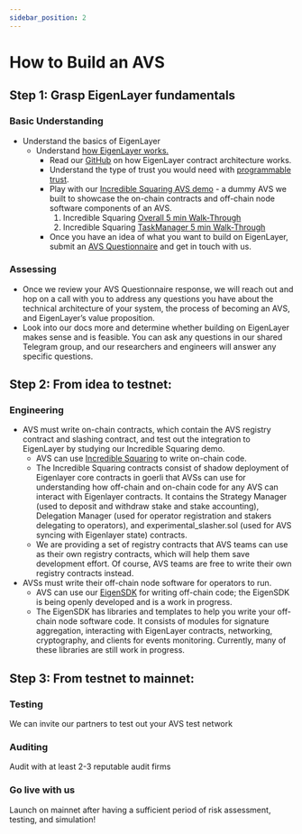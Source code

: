 ```yaml
---
sidebar_position: 2
---
```


# How to Build an AVS

## Step 1: Grasp EigenLayer fundamentals 
### Basic Understanding
* Understand the basics of EigenLayer
    * Understand [how EigenLayer works.](https://www.blog.eigenlayer.xyz/ycie/)
        * Read our [GitHub](https://github.com/Layr-Labs/eigenlayer-contracts/tree/master#introduction) on how EigenLayer contract architecture works.
        * Understand the type of trust you would need with [programmable trust](https://www.blog.eigenlayer.xyz/the-three-dimensions-of-programmable-trust/).
        * Play with our [Incredible Squaring AVS demo](https://github.com/Layr-Labs/incredible-squaring-avs) - a dummy AVS we built to showcase the on-chain contracts and off-chain node software components of an AVS.
            1. Incredible Squaring [Overall 5 min Walk-Through](https://www.loom.com/share/50314b3ec0f34e2ba386d45724602d76?sid=cf176400-fdbb-4bdc-8563-22a68414985d)
            2. Incredible Squaring [TaskManager 5 min Walk-Through](https://www.loom.com/share/5f3f2a447bc54ffa9d37d203c32088de?sid=0f5c2c07-82c5-4640-bc6f-6e4327bb3d81)
        - Once you have an idea of what you want to build on EigenLayer, submit an [AVS Questionnaire](https://bit.ly/avsquestions) and get in touch with us.
### Assessing
* Once we review your AVS Questionnaire response, we will reach out and hop on a call with you to address any questions you have about the technical architecture of your system, the process of becoming an AVS, and EigenLayer’s value proposition.
* Look into our docs more and determine whether building on EigenLayer makes sense and is feasible. You can ask any questions in our shared Telegram group, and our researchers and engineers will answer any specific questions.

## Step 2: From idea to testnet: 
### Engineering 
* AVS must write on-chain contracts, which contain the AVS registry contract and slashing contract, and test out the integration to EigenLayer by studying our Incredible Squaring demo. 
    * AVS can use [Incredible Squaring](https://github.com/Layr-Labs/incredible-squaring-avs) to write on-chain code.
    * The Incredible Squaring contracts consist of shadow deployment of Eigenlayer core contracts in goerli that AVSs can use for understanding how off-chain and on-chain code for any AVS can interact with Eigenlayer contracts. It contains the Strategy Manager (used to deposit and withdraw stake and stake accounting), Delegation Manager (used for operator registration and stakers delegating to operators), and experimental_slasher.sol (used for AVS syncing with Eigenlayer state) contracts. 
    * We are providing a set of registry contracts that AVS teams can use as their own registry contracts, which will help them save development effort. Of course, AVS teams are free to write their own registry contracts instead.
* AVSs must write their off-chain node software for operators to run.
    * AVS can use our [EigenSDK](https://github.com/Layr-Labs/eigensdk-go) for writing off-chain code; the EigenSDK is being openly developed and is a work in progress. 
    * The EigenSDK has libraries and templates to help you write your off-chain node software code. It consists of modules for signature aggregation, interacting with EigenLayer contracts, networking, cryptography, and clients for events monitoring. Currently, many of these libraries are still work in progress.

## Step 3: From testnet to mainnet:
### Testing
We can invite our partners to test out your AVS test network
### Auditing
Audit with at least 2-3 reputable audit firms
### Go live with us 
Launch on mainnet after having a sufficient period of risk assessment, testing, and simulation!

